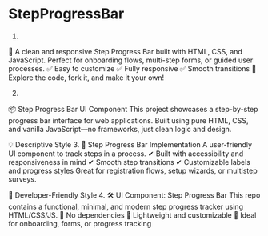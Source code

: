 # StepProgressBar


1.
🎯 A clean and responsive Step Progress Bar built with HTML, CSS, and JavaScript.
Perfect for onboarding flows, multi-step forms, or guided user processes.
✅ Easy to customize
✅ Fully responsive
✅ Smooth transitions
🔗 Explore the code, fork it, and make it your own!

2.
📦 Step Progress Bar UI Component
This project showcases a step-by-step progress bar interface for web applications.
Built using pure HTML, CSS, and vanilla JavaScript—no frameworks, just clean logic and design.

💡 Descriptive Style
3.
🚀 Step Progress Bar Implementation
A user-friendly UI component to track steps in a process.
✔ Built with accessibility and responsiveness in mind
✔ Smooth step transitions
✔ Customizable labels and progress styles
Great for registration flows, setup wizards, or multistep surveys.

🎨 Developer-Friendly Style
4.
🛠️ UI Component: Step Progress Bar
This repo contains a functional, minimal, and modern step progress tracker using HTML/CSS/JS.
🔹 No dependencies
🔹 Lightweight and customizable
🔹 Ideal for onboarding, forms, or progress tracking
